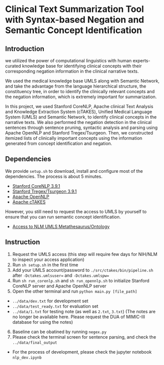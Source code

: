 # Clinical Text Summarization Tool with Syntax-based Negation and Semantic Concept Identification

## Introduction
we utilized the power of computational linguistics with human experts-curated knowledge base for identifying clinical concepts with their corresponding negation information in the clinical narrative texts.

We used the medical knowledge base UMLS along with Semantic Network, and take the advantage from the language hierarchical structure, the constituency tree, in order to identify the clinically relevant concepts and the negation information, which is extremely important for summarization.

In this project, we used Stanford CoreNLP, Apache clinical Text Analysis and Knowledge Extraction System (cTAKES), Unified Medical Language System (UMLS) and Semantic Network, to identify clinical concepts in the narrative texts.
We also performed the negation detection in the clinical sentences through sentence pruning, syntactic analysis and parsing using Apache OpenNLP and Stanford Tregex/Tsurgeon.
Then, we constructed itemized lists of clinically important concepts using the information generated from concept identification and negation.


## Dependencies
We provide `setup.sh` to download, install and configure most of the dependencies. 
The process is about 5 minutes.

- [Stanford CoreNLP 3.9.1](http://nlp.stanford.edu/software/stanford-corenlp-full-2018-02-27.zip)
- [Stanford Tregex/Tsurgeon 3.9.1](https://nlp.stanford.edu/software/stanford-tregex-2018-02-27.zip)
- [Apache OpenNLP](https://www.apache.org/dyn/closer.cgi/opennlp/opennlp-1.8.4/apache-opennlp-1.8.4-bin.tar.gz)
- [Apache cTAKES](http://ctakes.apache.org/)

However, you still need to request the access to UMLS by yourself to ensure that you can run semantic concept identification.

- [Access to NLM UMLS Metathesaurus/Ontology](https://www.nlm.nih.gov/databases/umls.html)


## Instruction
1. Request the UMLS access (this step will require few days for NIH/NLM to inspect your access application)
2. Run `sh setup.sh` in the first time
3. Add your UMLS account/password to `./src/ctakes/bin/pipeline.sh` after `-Dctakes.umlsuser=` and `-Dctakes.umlspw=`
4. Run `sh run_corenlp.sh` and `sh run_opennlp.sh` to initialize Stanford CoreNLP server and Apache OpenNLP server
5. Open the other terminal and run `python main.py [file_path]`

- `../data/dev.txt` for development set
- `../data/test_ready.txt` for evaluation set
- `../data/1.txt` for testing note (as well as `2.txt`, `3.txt`) (The notes are no longer be available here. Please request the DUA of MIMIC-III database for using the notes)

6. Baseline can be obatined by running `negex.py`
7. Please check the terminal screen for sentence parsing, and check the `../data/final_output`

- For the process of development, please check the jupyter notebook `nlp_dev.ipynb`
